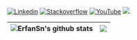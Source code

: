 [![Linkedin](https://img.shields.io/badge/linkedin-%230077B5.svg?&style=for-the-badge&logo=linkedin&logoColor=white)](https://www.linkedin.com/in/erfan-sn/)
[![Stackoverflow](https://img.shields.io/badge/-Stackoverflow-FE7A16?style=for-the-badge&logo=stack-overflow&logoColor=white)](https://stackoverflow.com/users/11883685/erfan-sn)
[![YouTube](https://img.shields.io/badge/YouTube-%23FF0000.svg?style=for-the-badge&logo=YouTube&logoColor=white)](https://www.youtube.com/@ErfanSn)
![](https://gitwar.herokuapp.com/badge?username=erfansn&style=for-the-badge)

| <img align="center" src="https://github-readme-stats-sigma-five.vercel.app/api?username=erfansn&show_icons=true&include_all_commits=true&hide_border=true" alt="ErfanSn's github stats" /> | <img align="center" src="https://github-readme-stats-sigma-five.vercel.app/api/top-langs/?username=erfansn&layout=compact&theme=buefy&hide_border=true" /> |
| ------------- | ------------- |
